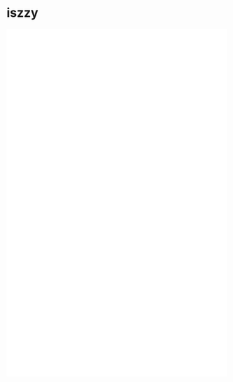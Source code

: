 # iszzy
![Metrics](https://github.com/iszzy0wijesinghe/iszzy0wijesinghe/blob/main/github-metrics.svg)
